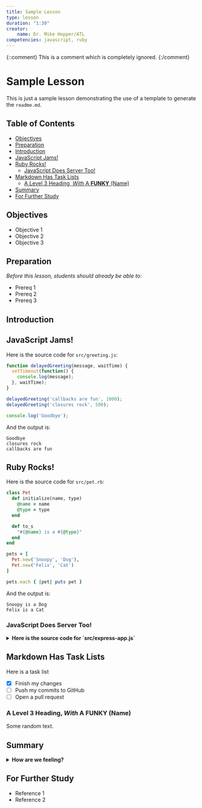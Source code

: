 ```yaml
---
title: Sample Lesson
type: lesson
duration: "1:30"
creator:
    name: Dr. Mike Hopper/ATL
competencies: javascript, ruby
---
```


{::comment}
This is a comment which is
completely ignored.
{:/comment}

# Sample Lesson

This is just a sample lesson demonstrating the use of a template to generate the `readme.md`.

## Table of Contents

* [Objectives](#objectives)
* [Preparation](#preparation)
* [Introduction](#introduction)
* [JavaScript Jams!](#javascript-jams)
* [Ruby Rocks!](#ruby-rocks)
  * [JavaScript Does Server Too!](#javascript-does-server-too)
* [Markdown Has Task Lists](#markdown-has-task-lists)
  * [A Level 3 Heading, *With* A __FUNKY__ (Name)](#a-level-3-heading-with-a-funky-name)
* [Summary](#summary)
* [For Further Study](#for-further-study)

## Objectives
* Objective 1
* Objective 2
* Objective 3

## Preparation
*Before this lesson, students should already be able to:*

* Prereq 1
* Prereq 2
* Prereq 3

## Introduction

## JavaScript Jams!

Here is the source code for `src/greeting.js`:

```javascript
function delayedGreeting(message, waitTime) {
  setTimeout(function() {
    console.log(message);
  }, waitTime);
}

delayedGreeting('callbacks are fun', 1000);
delayedGreeting('closures rock', 500);

console.log('Goodbye');
```

And the output is:

```
Goodbye
closures rock
callbacks are fun
```

## Ruby Rocks!

Here is the source code for `src/pet.rb`:

```ruby
class Pet
  def initialize(name, type)
    @name = name
    @type = type
  end

  def to_s
    "#{@name} is a #{@type}"
  end
end

pets = [
  Pet.new('Snoopy', 'Dog'),
  Pet.new('Felix', 'Cat')
]

pets.each { |pet| puts pet }
```

And the output is:

```
Snoopy is a Dog
Felix is a Cat
```

### JavaScript Does Server Too!

<details>
  <summary><strong>Here is the source code for `src/express-app.js`</strong></summary>

```javascript
function delayedGreeting(message, waitTime) {
  setTimeout(function() {
    console.log(message);
  }, waitTime);
}

delayedGreeting('callbacks are fun', 1000);
delayedGreeting('closures rock', 500);

console.log('Goodbye');
```

</details>

## Markdown Has Task Lists

Here is a task list

- [x] Finish my changes
- [ ] Push my commits to GitHub
- [ ] Open a pull request

### A Level 3 Heading, *With* A __FUNKY__ (Name)

Some random text.

## Summary

<details>
  <summary><strong>How are we feeling?</strong></summary>
  > Feeling great, thanks for asking!
</details>

## For Further Study

* Reference 1
* Reference 2
